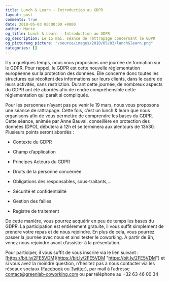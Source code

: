 ```yaml
---
title: Lunch & Learn - Introduction au GDPR
layout: post
comments: true
date: 2018-05-03 00:00:00 +0000
author: Marie
og_title: Lunch & Learn - Introduction au GDPR
og_description: Le 15 mai, séance de rattrapage concernant le GDPR
og_pictureog_picture: "/source/images/2018/05/03/lunch&learn.png"
categories: []
---
```

Il y a quelques temps, nous vous proposions une journée de formation sur le GDPR. Pour rappel, le GDPR est cette nouvelle réglementation européenne sur la protection des données. Elle concerne donc toutes les structures qui récoltent des informations sur leurs clients, dans le cadre de leurs activités, sans restriction. Durant cette journée, de nombreux aspects du GDPR ont été abordés afin de rendre compréhensible cette réglementation qui paraît si compliquée. 

Pour les personnes n’ayant pas pu venir le 19 mars, nous vous proposons une séance de rattrapage. Cette fois, c’est un lunch & learn que nous organisons afin de vous permettre de comprendre les bases du GDPR. Cette séance, animée par Anne Bauval, conseillère en protection des données (DPO), débutera à 12h et se terminera aux alentours de 13h30. Plusieurs points seront abordés : 

- Contexte du GDPR

- Champ d’application

- Principes Acteurs du GDPR

- Droits de la personne concernée

- Obligations des responsables, sous-traitants,...

- Sécurité et confidentialité

- Gestion des failles

- Registre de traitement

De cette manière, vous pourrez acquérir en peu de temps les bases du GDPR. La participation est entièrement gratuite, il vous suffit simplement de prendre votre repas et de nous rejoindre. En plus de cela, vous pourrez passer la journée avec nous et ainsi tester le coworking. A partir de 9h, venez nous rejoindre avant d’assister à la présentation. 

Pour participer, il vous suffit de vous inscrire via le lien suivant : [https://bit.ly/2FE5VDM](https://bit.ly/2FE5VDM "https://bit.ly/2FE5VDM") et si vous avez la moindre question, n’hésitez pas à nous contacter via les réseaux sociaux ([Facebook](https://www.facebook.com/GreenlabCoworking/) ou [Twitter](https://twitter.com/greenlabcowork?lang=fr)), par mail à l’adresse [contact@greenlab-coworking.com]() ou par téléphone au +32 63 46 00 34 